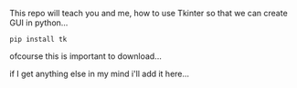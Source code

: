 This repo will teach you and me, how to use Tkinter so that we can create GUI in python...

`pip install tk`

ofcourse this is important to download...

if I get anything else in my mind i'll add it here...